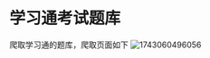 # 学习通考试题库
爬取学习通的题库，爬取页面如下
![1743060496056](https://github.com/user-attachments/assets/3f152a5e-6770-4b60-b531-f45a2c43bbaf)
